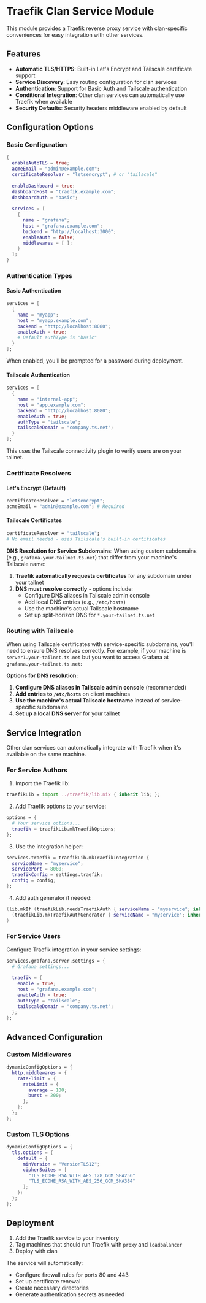 # Traefik Clan Service Module

This module provides a Traefik reverse proxy service with clan-specific conveniences for easy integration with other services.

## Features

- **Automatic TLS/HTTPS**: Built-in Let's Encrypt and Tailscale certificate support
- **Service Discovery**: Easy routing configuration for clan services
- **Authentication**: Support for Basic Auth and Tailscale authentication
- **Conditional Integration**: Other clan services can automatically use Traefik when available
- **Security Defaults**: Security headers middleware enabled by default

## Configuration Options

### Basic Configuration

```nix
{
  enableAutoTLS = true;
  acmeEmail = "admin@example.com";
  certificateResolver = "letsencrypt"; # or "tailscale"
  
  enableDashboard = true;
  dashboardHost = "traefik.example.com";
  dashboardAuth = "basic";
  
  services = [
    {
      name = "grafana";
      host = "grafana.example.com";
      backend = "http://localhost:3000";
      enableAuth = false;
      middlewares = [ ];
    }
  ];
}
```

### Authentication Types

#### Basic Authentication
```nix
services = [
  {
    name = "myapp";
    host = "myapp.example.com";
    backend = "http://localhost:8080";
    enableAuth = true;
    # Default authType is "basic"
  }
];
```

When enabled, you'll be prompted for a password during deployment.

#### Tailscale Authentication
```nix
services = [
  {
    name = "internal-app";
    host = "app.example.com";
    backend = "http://localhost:8080";
    enableAuth = true;
    authType = "tailscale";
    tailscaleDomain = "company.ts.net";
  }
];
```

This uses the Tailscale connectivity plugin to verify users are on your tailnet.

### Certificate Resolvers

#### Let's Encrypt (Default)
```nix
certificateResolver = "letsencrypt";
acmeEmail = "admin@example.com"; # Required
```

#### Tailscale Certificates
```nix
certificateResolver = "tailscale";
# No email needed - uses Tailscale's built-in certificates
```

**DNS Resolution for Service Subdomains**: When using custom subdomains (e.g., `grafana.your-tailnet.ts.net`) that differ from your machine's Tailscale name:

1. **Traefik automatically requests certificates** for any subdomain under your tailnet
2. **DNS must resolve correctly** - options include:
   - Configure DNS aliases in Tailscale admin console
   - Add local DNS entries (e.g., `/etc/hosts`)
   - Use the machine's actual Tailscale hostname
   - Set up split-horizon DNS for `*.your-tailnet.ts.net`

### Routing with Tailscale

When using Tailscale certificates with service-specific subdomains, you'll need to ensure DNS resolves correctly. For example, if your machine is `server1.your-tailnet.ts.net` but you want to access Grafana at `grafana.your-tailnet.ts.net`:

**Options for DNS resolution:**
1. **Configure DNS aliases in Tailscale admin console** (recommended)
2. **Add entries to `/etc/hosts`** on client machines
3. **Use the machine's actual Tailscale hostname** instead of service-specific subdomains
4. **Set up a local DNS server** for your tailnet

## Service Integration

Other clan services can automatically integrate with Traefik when it's available on the same machine.

### For Service Authors

1. Import the Traefik lib:
```nix
traefikLib = import ../traefik/lib.nix { inherit lib; };
```

2. Add Traefik options to your service:
```nix
options = {
  # Your service options...
  traefik = traefikLib.mkTraefikOptions;
};
```

3. Use the integration helper:
```nix
services.traefik = traefikLib.mkTraefikIntegration {
  serviceName = "myservice";
  servicePort = 8080;
  traefikConfig = settings.traefik;
  config = config;
};
```

4. Add auth generator if needed:
```nix
(lib.mkIf (traefikLib.needsTraefikAuth { serviceName = "myservice"; inherit config; })
  (traefikLib.mkTraefikAuthGenerator { serviceName = "myservice"; inherit pkgs; })
)
```

### For Service Users

Configure Traefik integration in your service settings:
```nix
services.grafana.server.settings = {
  # Grafana settings...
  
  traefik = {
    enable = true;
    host = "grafana.example.com";
    enableAuth = true;
    authType = "tailscale";
    tailscaleDomain = "company.ts.net";
  };
};
```

## Advanced Configuration

### Custom Middlewares
```nix
dynamicConfigOptions = {
  http.middlewares = {
    rate-limit = {
      rateLimit = {
        average = 100;
        burst = 200;
      };
    };
  };
};
```

### Custom TLS Options
```nix
dynamicConfigOptions = {
  tls.options = {
    default = {
      minVersion = "VersionTLS12";
      cipherSuites = [
        "TLS_ECDHE_RSA_WITH_AES_128_GCM_SHA256"
        "TLS_ECDHE_RSA_WITH_AES_256_GCM_SHA384"
      ];
    };
  };
};
```

## Deployment

1. Add the Traefik service to your inventory
2. Tag machines that should run Traefik with `proxy` and `loadbalancer`
3. Deploy with clan

The service will automatically:
- Configure firewall rules for ports 80 and 443
- Set up certificate renewal
- Create necessary directories
- Generate authentication secrets as needed